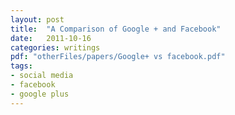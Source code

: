 ```yaml
---
layout: post
title:  "A Comparison of Google + and Facebook"
date:   2011-10-16
categories: writings
pdf: "otherFiles/papers/Google+ vs facebook.pdf"
tags:
- social media
- facebook
- google plus
---
```

